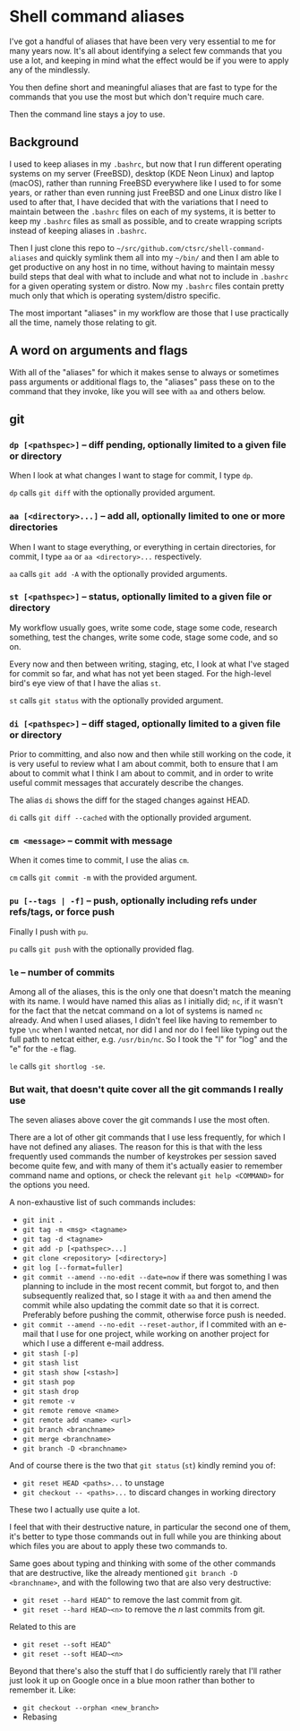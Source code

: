 # Shell command aliases

I've got a handful of aliases that have been very very essential
to me for many years now. It's all about identifying a select few
commands that you use a lot, and keeping in mind what the effect
would be if you were to apply any of the mindlessly.

You then define short and meaningful aliases that are fast to type
for the commands that you use the most but which don't require much
care.

Then the command line stays a joy to use.

## Background

I used to keep aliases in my `.bashrc`, but now that I run different operating
systems on my server (FreeBSD), desktop (KDE Neon Linux) and laptop (macOS),
rather than running FreeBSD everywhere like I used to for some years, or
rather than even running just FreeBSD and one Linux distro like I used to
after that, I have decided that with the variations that I need to maintain
between the `.bashrc` files on each of my systems, it is better to keep my
`.bashrc` files as small as possible, and to create wrapping scripts
instead of keeping aliases in `.bashrc`.

Then I just clone this repo to `~/src/github.com/ctsrc/shell-command-aliases`
and quickly symlink them all into my `~/bin/` and then I am able to get
productive on any host in no time, without having to maintain messy build
steps that deal with what to include and what not to include in `.bashrc`
for a given operating system or distro. Now my `.bashrc` files contain
pretty much only that which is operating system/distro specific.

The most important "aliases" in my workflow are those that I use
practically all the time, namely those relating to git.

## A word on arguments and flags

With all of the "aliases" for which it makes sense to always or
sometimes pass arguments or additional flags to, the "aliases"
pass these on to the command that they invoke, like you will see
with `aa` and others below.

## git

### `dp [<pathspec>]` – diff pending, optionally limited to a given file or directory

When I look at what changes I want to stage for commit, I type `dp`.

`dp` calls `git diff` with the optionally provided argument.

### `aa [<directory>...]` – add all, optionally limited to one or more directories

When I want to stage everything, or everything in certain directories,
for commit, I type `aa` or `aa <directory>...` respectively.

`aa` calls `git add -A` with the optionally provided arguments.

### `st [<pathspec>]` – status, optionally limited to a given file or directory

My workflow usually goes, write some code, stage some code, research something,
test the changes, write some code, stage some code, and so on.

Every now and then between writing, staging, etc, I look at what
I've staged for commit so far, and what has not yet been staged.
For the high-level bird's eye view of that I have the alias `st`.

`st` calls `git status` with the optionally provided argument.

### `di [<pathspec>]` – diff staged, optionally limited to a given file or directory

Prior to committing, and also now and then while still working on the code,
it is very useful to review what I am about commit, both to ensure that
I am about to commit what I think I am about to commit, and in order to
write useful commit messages that accurately describe the changes.

The alias `di` shows the diff for the staged changes against HEAD.

`di` calls `git diff --cached` with the optionally provided argument.

### `cm <message>` – commit with message

When it comes time to commit, I use the alias `cm`.

`cm` calls `git commit -m` with the provided argument.

### `pu [--tags | -f]` – push, optionally including refs under refs/tags, or force push

Finally I push with `pu`.

`pu` calls `git push` with the optionally provided flag.

### `le` – number of commits

Among all of the aliases, this is the only one that doesn't match
the meaning with its name. I would have named this alias as I initially
did; `nc`, if it wasn't for the fact that the netcat command on a lot
of systems is named `nc` already. And when I used aliases, I didn't feel
like having to remember to type `\nc` when I wanted netcat, nor did I
and nor do I feel like typing out the full path to netcat either, e.g.
`/usr/bin/nc`. So I took the "l" for "log" and the "e" for the `-e` flag.

`le` calls `git shortlog -se`.

### But wait, that doesn't quite cover all the git commands I really use

The seven aliases above cover the git commands I use the most often.

There are a lot of other git commands that I use less frequently,
for which I have not defined any aliases. The reason for this is
that with the less frequently used commands the number of keystrokes
per session saved become quite few, and with many of them it's
actually easier to remember command name and options,
or check the relevant `git help <COMMAND>` for the options you need.

A non-exhaustive list of such commands includes:

* `git init .`
* `git tag -m <msg> <tagname>`
* `git tag -d <tagname>`
* `git add -p [<pathspec>...]`
* `git clone <repository> [<directory>]`
* `git log [--format=fuller]`
* `git commit --amend --no-edit --date=now` if there was something I was planning to include in the most recent commit, but forgot to, and then subsequently realized that, so I stage it with `aa` and then amend the commit while also updating the commit date so that it is correct. Preferably before pushing the commit, otherwise force push is needed.
* `git commit --amend --no-edit --reset-author`, if I commited with an e-mail that I use for one project, while working on another project for which I use a different e-mail address.
* `git stash [-p]`
* `git stash list`
* `git stash show [<stash>]`
* `git stash pop`
* `git stash drop`
* `git remote -v`
* `git remote remove <name>`
* `git remote add <name> <url>`
* `git branch <branchname>`
* `git merge <branchname>`
* `git branch -D <branchname>`

And of course there is the two that `git status` (`st`) kindly remind you of:

* `git reset HEAD <paths>...` to unstage
* `git checkout -- <paths>...` to discard changes in working directory

These two I actually use quite a lot.

I feel that with their destructive nature, in particular the second one
of them, it's better to type those commands out in full while you are thinking
about which files you are about to apply these two commands to.

Same goes about typing and thinking with some of the other commands that
are destructive, like the already mentioned `git branch -D <branchname>`,
and with the following two that are also very destructive:

* `git reset --hard HEAD^` to remove the last commit from git.
* `git reset --hard HEAD~<n>` to remove the *n* last commits from git.

Related to this are

* `git reset --soft HEAD^`
* `git reset --soft HEAD~<n>`

Beyond that there's also the stuff that I do sufficiently rarely
that I'll rather just look it up on Google once in a blue moon
rather than bother to remember it. Like:

* `git checkout --orphan <new_branch>`
* Rebasing
